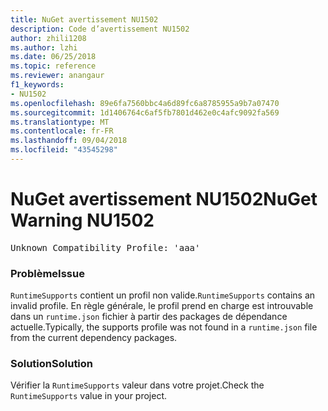 ```yaml
---
title: NuGet avertissement NU1502
description: Code d’avertissement NU1502
author: zhili1208
ms.author: lzhi
ms.date: 06/25/2018
ms.topic: reference
ms.reviewer: anangaur
f1_keywords:
- NU1502
ms.openlocfilehash: 89e6fa7560bbc4a6d89fc6a8785955a9b7a07470
ms.sourcegitcommit: 1d1406764c6af5fb7801d462e0c4afc9092fa569
ms.translationtype: MT
ms.contentlocale: fr-FR
ms.lasthandoff: 09/04/2018
ms.locfileid: "43545298"
---
```

# <a name="nuget-warning-nu1502"></a><span data-ttu-id="2e4d4-103">NuGet avertissement NU1502</span><span class="sxs-lookup"><span data-stu-id="2e4d4-103">NuGet Warning NU1502</span></span>

<pre>Unknown Compatibility Profile: 'aaa'</pre>

### <a name="issue"></a><span data-ttu-id="2e4d4-104">Problème</span><span class="sxs-lookup"><span data-stu-id="2e4d4-104">Issue</span></span>
<span data-ttu-id="2e4d4-105">`RuntimeSupports` contient un profil non valide.</span><span class="sxs-lookup"><span data-stu-id="2e4d4-105">`RuntimeSupports` contains an invalid profile.</span></span> <span data-ttu-id="2e4d4-106">En règle générale, le profil prend en charge est introuvable dans un `runtime.json` fichier à partir des packages de dépendance actuelle.</span><span class="sxs-lookup"><span data-stu-id="2e4d4-106">Typically, the supports profile was not found in a `runtime.json` file from the current dependency packages.</span></span>

### <a name="solution"></a><span data-ttu-id="2e4d4-107">Solution</span><span class="sxs-lookup"><span data-stu-id="2e4d4-107">Solution</span></span>
<span data-ttu-id="2e4d4-108">Vérifier la `RuntimeSupports` valeur dans votre projet.</span><span class="sxs-lookup"><span data-stu-id="2e4d4-108">Check the `RuntimeSupports` value in your project.</span></span>
